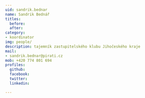 ```yaml
---
uid: sandrik.bednar
name: Sandrik Bednář
titles:
  before:
  after:
category:
- koordinator
img: people/
description: tajemník zastupitelského klubu Jihočeského kraje
mail:
- sandrik.bednar@pirati.cz
mob: +420 774 801 694
profiles:
  github:
  facebook:				
  twitter:
  linkedin:

---
```

